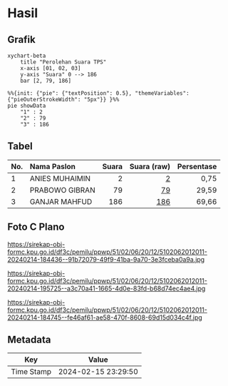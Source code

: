 # Hasil

## Grafik

```mermaid
xychart-beta
    title "Perolehan Suara TPS"
    x-axis [01, 02, 03]
    y-axis "Suara" 0 --> 186
    bar [2, 79, 186]
```

```mermaid
%%{init: {"pie": {"textPosition": 0.5}, "themeVariables": {"pieOuterStrokeWidth": "5px"}} }%%
pie showData
    "1" : 2
    "2" : 79
    "3" : 186
```

## Tabel

| No. | Nama Paslon    | Suara | Suara (raw) | Persentase |
|:--- |:-------------- | -----:| -----------:| ----------:|
| 1   | ANIES MUHAIMIN | 2     | [2][p-1]    | 0,75       |
| 2   | PRABOWO GIBRAN | 79    | [79][p-2]   | 29,59      |
| 3   | GANJAR MAHFUD  | 186   | [186][p-3]  | 69,66      |


[p-1]: https://github.com/gigit-pemilu/pemilu-2024-51-bali/blob/main/pilpres/hitung-suara/sub/51-bali/sub/02-tabanan/sub/06-kediri/sub/2012-pejaten/sub/011-tps/sub/paslon-1.txt
[p-2]: https://github.com/gigit-pemilu/pemilu-2024-51-bali/blob/main/pilpres/hitung-suara/sub/51-bali/sub/02-tabanan/sub/06-kediri/sub/2012-pejaten/sub/011-tps/sub/paslon-2.txt
[p-3]: https://github.com/gigit-pemilu/pemilu-2024-51-bali/blob/main/pilpres/hitung-suara/sub/51-bali/sub/02-tabanan/sub/06-kediri/sub/2012-pejaten/sub/011-tps/sub/paslon-3.txt

## Foto C Plano

https://sirekap-obj-formc.kpu.go.id/df3c/pemilu/ppwp/51/02/06/20/12/5102062012011-20240214-184436--91b72079-49f9-41ba-9a70-3e3fceba0a9a.jpg

https://sirekap-obj-formc.kpu.go.id/df3c/pemilu/ppwp/51/02/06/20/12/5102062012011-20240214-195725--a3c70a41-1665-4d0e-83fd-b68d74ec4ae4.jpg

https://sirekap-obj-formc.kpu.go.id/df3c/pemilu/ppwp/51/02/06/20/12/5102062012011-20240214-184745--fe46af61-ae58-470f-8608-69d15d034c4f.jpg


## Metadata

| Key        | Value               |
| ---------- | ------------------- |
| Time Stamp | 2024-02-15 23:29:50 |



